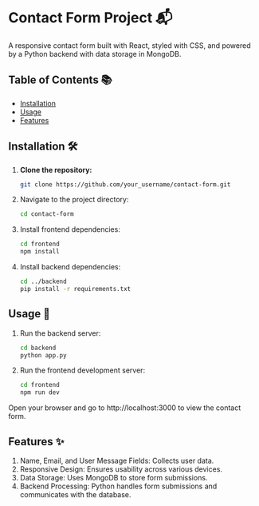 # Contact Form Project 📬

A responsive contact form built with React, styled with CSS, and powered by a Python backend with data storage in MongoDB.

## Table of Contents 📚
- [Installation](#installation)
- [Usage](#usage)
- [Features](#features)

## Installation 🛠️

1. **Clone the repository:**
   ```bash
   git clone https://github.com/your_username/contact-form.git

2. Navigate to the project directory:
   ```bash
   cd contact-form

3. Install frontend dependencies:
   ```bash
   cd frontend
   npm install

4. Install backend dependencies:
   ```bash
   cd ../backend
   pip install -r requirements.txt

## Usage 🚀

1. Run the backend server:
   ```bash
   cd backend
   python app.py

2. Run the frontend development server:
   ```bash
   cd frontend
   npm run dev

Open your browser and go to http://localhost:3000 to view the contact form.

## Features ✨

1. Name, Email, and User Message Fields: Collects user data.
2. Responsive Design: Ensures usability across various devices.
3. Data Storage: Uses MongoDB to store form submissions.
4. Backend Processing: Python handles form submissions and communicates with the database.
